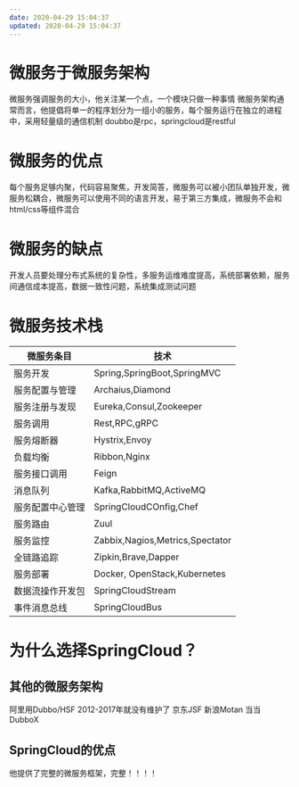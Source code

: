 ```yaml
---
date: 2020-04-29 15:04:37
updated: 2020-04-29 15:04:37
---
```


# 微服务于微服务架构
微服务强调服务的大小，他关注某一个点，一个模块只做一种事情
微服务架构通常而言，他提倡将单一的程序划分为一组小的服务，每个服务运行在独立的进程中，采用轻量级的通信机制 doubbo是rpc，springcloud是restful

<!-- more -->

# 微服务的优点
每个服务足够内聚，代码容易聚焦，开发简答，微服务可以被小团队单独开发，微服务松耦合，微服务可以使用不同的语言开发，易于第三方集成，微服务不会和html/css等组件混合

# 微服务的缺点
开发人员要处理分布式系统的复杂性，多服务运维难度提高，系统部署依赖，服务间通信成本提高，数据一致性问题，系统集成测试问题


# 微服务技术栈
微服务条目 | 技术
-|-
服务开发 | Spring,SpringBoot,SpringMVC
服务配置与管理 | Archaius,Diamond
服务注册与发现 | Eureka,Consul,Zookeeper
服务调用 | Rest,RPC,gRPC
服务熔断器 | Hystrix,Envoy
负载均衡 | Ribbon,Nginx
服务接口调用 | Feign
消息队列 | Kafka,RabbitMQ,ActiveMQ
服务配置中心管理 | SpringCloudCOnfig,Chef
服务路由 | Zuul
服务监控 | Zabbix,Nagios,Metrics,Spectator
全链路追踪 | Zipkin,Brave,Dapper
服务部署 | Docker, OpenStack,Kubernetes
数据流操作开发包 | SpringCloudStream
事件消息总线 | SpringCloudBus

# 为什么选择SpringCloud？ 
## 其他的微服务架构
阿里用Dubbo/HSF 2012-2017年就没有维护了
京东JSF
新浪Motan
当当DubboX
## SpringCloud的优点
他提供了完整的微服务框架，完整！！！！
